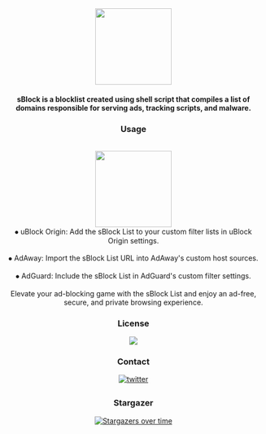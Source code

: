 <div align="center">
  <img height="150" src="https://i.postimg.cc/xT9nh3wD/s-1.png"  />
</div>

<h4><p align="center">sBlock is a blocklist created using shell script that compiles a list of domains responsible for serving ads, tracking scripts, and malware.</p></h4>

<div align="center"> <h3>Usage</h3></div>
<br clear="both">

<div align="center">
  <img height="150" src="https://i.postimg.cc/59Qskz3S/Screenshot-2025-02-15-230321.png"  />
</div>

<div align="center">
  ⦁ uBlock Origin: Add the sBlock List to your custom filter lists in uBlock Origin settings.<br><br>
  ⦁ AdAway: Import the sBlock List URL into AdAway's custom host sources.<br><br>
  ⦁ AdGuard: Include the sBlock List in AdGuard's custom filter settings.<br><br>
  Elevate your ad-blocking game with the sBlock List and enjoy an ad-free, secure, and private browsing experience.</p>
</div>
<div align="center"> <h3>License</h3></div>
<a href="https://mit-license.org/">
<div align="center">
<img src=https://ziadoua.github.io/m3-Markdown-Badges/badges/LicenceMIT/licencemit1.svg
  
</div>
</a>

<div align="center"><h3>Contact</h3></div>
<a href="https://twitter.com/swastiksagarr" target="blank">
  <div align="center">
<img src=https://ziadoua.github.io/m3-Markdown-Badges/badges/Twitter/twitter2.svg
?&style=for-the-badge&logo=twitter&logoColor=white alt=twitter style="margin-bottom: 5px;" />
  </div></a>

<div align="center"> <h3>Stargazer</h3></div>

[![Stargazers over time](https://starchart.cc/swastiksagar/sblock.svg?variant=adaptive)](https://starchart.cc/swastiksagar/sblock)

